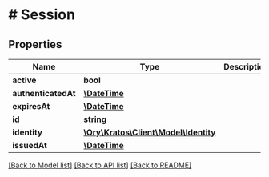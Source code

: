 # # Session

## Properties

Name | Type | Description | Notes
------------ | ------------- | ------------- | -------------
**active** | **bool** |  | [optional] 
**authenticatedAt** | [**\DateTime**](\DateTime.md) |  | 
**expiresAt** | [**\DateTime**](\DateTime.md) |  | 
**id** | **string** |  | 
**identity** | [**\Ory\Kratos\Client\Model\Identity**](Identity.md) |  | 
**issuedAt** | [**\DateTime**](\DateTime.md) |  | 

[[Back to Model list]](../../README.md#documentation-for-models) [[Back to API list]](../../README.md#documentation-for-api-endpoints) [[Back to README]](../../README.md)


